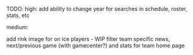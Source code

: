 TODO:
high:
add ability to change year for searches in schedule, roster, stats, etc

medium:

add rink image for on ice players - WIP
filter team specific news, next/previous game (with gamecenter?) and stats for team home page
